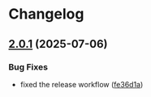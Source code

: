 # Changelog

## [2.0.1](https://github.com/TheSilentPatch/Proxy-Harvester/compare/v2.0.0...v2.0.1) (2025-07-06)


### Bug Fixes

* fixed the release workflow ([fe36d1a](https://github.com/TheSilentPatch/Proxy-Harvester/commit/fe36d1a7945512d17bd0bd9db33039e37429d504))
